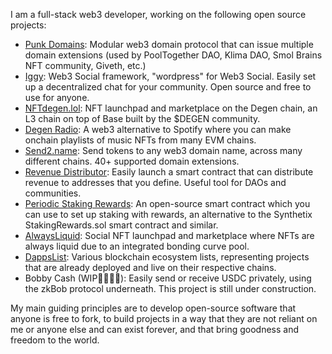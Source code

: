 I am a full-stack web3 developer, working on the following open source projects:

- [Punk Domains](https://punk.domains/): Modular web3 domain protocol that can issue multiple domain extensions (used by PoolTogether DAO, Klima DAO, Smol Brains NFT community, Giveth, etc.)
- [Iggy](https://iggy.social/): Web3 Social framework, "wordpress" for Web3 Social. Easily set up a decentralized chat for your community. Open source and free to use for anyone.
- [NFTdegen.lol](https://nftdegen.lol): NFT launchpad and marketplace on the Degen chain, an L3 chain on top of Base built by the $DEGEN community.
- [Degen Radio](https://degenradio.lol): A web3 alternative to Spotify where you can make onchain playlists of music NFTs from many EVM chains.
- [Send2.name](https://send2.name/): Send tokens to any web3 domain name, across many different chains. 40+ supported domain extensions.
- [Revenue Distributor](https://distributor.iggy.social/): Easily launch a smart contract that can distribute revenue to addresses that you define. Useful tool for DAOs and communities.
- [Periodic Staking Rewards](https://github.com/tempe-techie/periodic-staking-rewards): An open-source smart contract which you can use to set up staking with rewards, an alternative to the Synthetix StakingRewards.sol smart contract and similar.
- [AlwaysLiquid](https://alwaysliquid.com/): Social NFT launchpad and marketplace where NFTs are always liquid due to an integrated bonding curve pool.
- [DappsList](https://dappslist.net/): Various blockchain ecosystem lists, representing projects that are already deployed and live on their respective chains.
- Bobby Cash (WIP👷🏻‍♂️🚧): Easily send or receive USDC privately, using the zkBob protocol underneath. This project is still under construction.

My main guiding principles are to develop open-source software that anyone is free to fork, to build projects in a way that they are not reliant on me or anyone else and can exist forever, and that bring goodness and freedom to the world.
